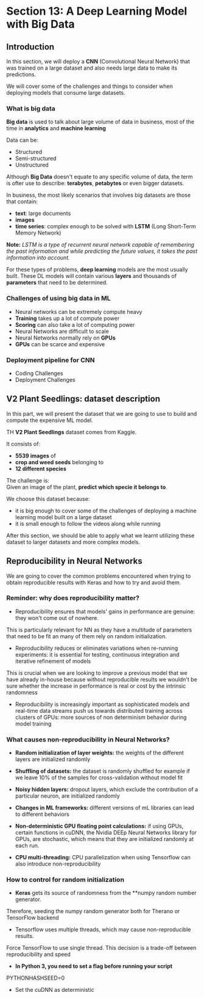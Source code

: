 # Section 13: A Deep Learning Model with Big Data

## Introduction

In this section, we will deploy a **CNN** (Convolutional Neural Network) that was trained on a large dataset and also needs large data to make its predictions.

We will cover some of the challenges and things to consider when deploying models that consume large datasets.

### What is big data

**Big data** is used to talk about large volume of data in business, most of the time in **analytics** and **machine learning**

Data can be:
- Structured
- Semi-structured
- Unstructured

Although **Big Data** doesn't equate to any specific volume of data, the term is ofter use to describe: **terabytes**, **petabytes** or even bigger datasets.

In business, the most likely scenarios that involves big datasets are those that contain:
- **text**: large documents
- **images**
- **time series**: complex enough to be solved with **LSTM** (Long Short-Term Memory Network)

**Note:** *LSTM is a type of recurrent neural network capable of remembering the past information and while predicting the future values, it takes the past information into account.* 

For these types of problems, **deep learning** models are the most usually built. These DL models will contain various **layers** and thousands of **parameters** that need to be determined.

### Challenges of using big data in ML

- Neural networks can be extremely compute heavy
- **Training** takes up a lot of compute power
- **Scoring** can also take a lot of computing power
- Neural Networks are difficult to scale
- Neural Networks normally rely on **GPUs**
-  **GPUs** can be scarce and expensive

### Deployment pipeline for CNN

- Coding Challenges
- Deployment Challenges

## V2 Plant Seedlings: dataset description

In this part, we will present the dataset that we are going to use to build and compute the expensive ML model.

TH **V2 Plant Seedlings** dataset comes from Kaggle. 

It consists of:
- **5539 images** of 
- **crop and weed seeds** belonging to
- **12 different species**

The challenge is:<br>
Given an image of the plant, **predict which specie it belongs to**.

We choose this dataset because:
- it is big enough to cover some of the challenges of deploying a machine learning model built on a large dataset
- it is small enough to follow the videos along while running 

After this section, we should be able to apply what we learnt utilizing these dataset to larger datasets and more complex models.

## Reproducibility in Neural Networks

We are going to cover the common problems encountered when trying to obtain reproducible results with Keras and how to try and avoid them.

### Reminder: why does reproducibility matter?

- Reproducibility ensures that models' gains in performance are genuine: they won't come out of nowhere. 

This is particularly relevant for NN as they have a multitude of parameters that need to be fit an many of them rely on random initialization.

- Reproducibility reduces or eliminates variations when re-running experiments: it is essential for testing, continuous integration and iterative refinement of models 

This is crucial when we are looking to improve a previous model that we have already in-house because without reproducible results we wouldn't be sure whether the increase in performance is real or cost by the intrinsic randomness

- Reproducibility is increasingly important as sophisticated models and real-time data streams push us towards distributed training across clusters of GPUs: more sources of non determinism behavior during model training

### What causes non-reproducibility in Neural Networks?

- **Random initialization of layer weights:** the weights of the different layers are initialized randomly

- **Shuffling of datasets:** the dataset is randomly shuffled for example if we leave 10% of the samples for cross-validation without model fit

- **Noisy hidden layers:** dropout layers, which exclude the contribution of a particular neuron, are initialized randomly

- **Changes in ML frameworks:** different versions of mL libraries can lead to different behaviors

- **Non-deterministic GPU floating point calculations:** if using GPUs, certain functions in cuDNN, the Nvidia DEEp Neural Networks library for GPUs, are stochastic, which means that they are initialized randomly at each run.

- **CPU multi-threading:** CPU parallelization when using Tensorflow can also introduce non-reproducibility

### How to control for random initialization

- **Keras** gets its source of randomness from the **numpy random number generator. 

Therefore, seeding the numpy random generator both for Therano or TensorFlow backend

- Tensorflow uses multiple threads, which may cause non-reproducible results.

Force TensorFlow to use single thread. This decision is a trade-off between reproducibility and speed

- **In Python 3, you need to set a flag before running your script**

PYTHONHASHSEED=0

- Set the cuDNN  as deterministic






